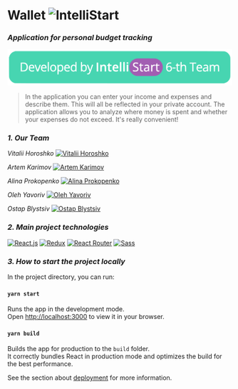 # Wallet ![IntelliStart](https://raw.githubusercontent.com/vitaliihoroshko/intellistart-wallet/957c0227321d861c1c8a049a5aa0743646ee68c1/src/assets/images/wallet-logo.svg)

### _Application for personal budget tracking_

[![IntelliStart](https://raw.githubusercontent.com/vitaliihoroshko/cv-page/9668ed322e1a02652a90543b0534dfa4d700ec27/img/team-logo.svg)](https://intellistart.intellias.ua/)

> In the application you can enter your
> income and expenses and describe them.
> This will all be reflected in your private account.
> The application allows you to analyze where money is spent
> and whether your expenses do not exceed. 
> It's really convenient!

### _1. Our Team_

_Vitalii Horoshko_
[![Vitalii Horoshko](https://avatars.githubusercontent.com/u/86407713?s=150&v=4)](https://github.com/vitaliihoroshko)

_Artem Karimov_
[![Artem Karimov](https://avatars.githubusercontent.com/u/89943101?s=150&v=4)](https://github.com/artemkarimov)

_Alina Prokopenko_
[![Alina Prokopenko](https://avatars.githubusercontent.com/u/35927892?s=150&v=4)](https://github.com/achkvch)

_Oleh Yavoriv_
[![Oleh Yavoriv](https://avatars.githubusercontent.com/u/73217391?s=150&v=4)](https://github.com/OlehYavoriv)

_Ostap Blystsiv_
[![Ostap Blystsiv](https://avatars.githubusercontent.com/u/64735439?s=150&v=4)](https://github.com/ostUp)

### _2. Main project technologies_

[![React.js](https://img.shields.io/badge/React-20232A?style=for-the-badge&logo=react&logoColor=61DAFB)](https://reactjs.org/) [![Redux](https://img.shields.io/badge/Redux-593D88?style=for-the-badge&logo=redux&logoColor=white)](https://redux.js.org/) [![React Router](https://img.shields.io/badge/React_Router-CA4245?style=for-the-badge&logo=react-router&logoColor=white)](https://reactrouter.com/) [![Sass](https://img.shields.io/badge/Sass-CC6699?style=for-the-badge&logo=sass&logoColor=white)](https://sass-lang.com/)

### _3. How to start the project locally_

In the project directory, you can run:

#### `yarn start`

Runs the app in the development mode.\
Open [http://localhost:3000](http://localhost:3000) to view it in your browser.

#### `yarn build`

Builds the app for production to the `build` folder.\
It correctly bundles React in production mode and optimizes the build for the best performance.

See the section about [deployment](https://facebook.github.io/create-react-app/docs/deployment) for more information.

